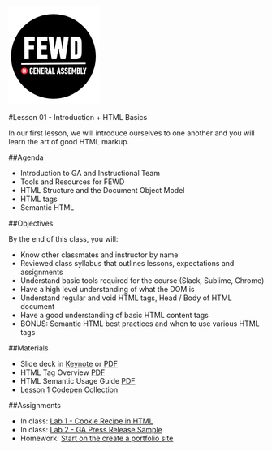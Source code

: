 ![GeneralAssemb.ly](../../img/icons/FEWD_Logo.png)

#Lesson 01 - Introduction + HTML Basics

In our first lesson, we will introduce ourselves to one another and you will learn the art of good HTML markup.

##Agenda

*	Introduction to GA and Instructional Team
* Tools and Resources for FEWD
* HTML Structure and the Document Object Model
* HTML tags
* Semantic HTML

##Objectives

By the end of this class, you will:

* Know other classmates and instructor by name
* Reviewed class syllabus that outlines lessons, expectations and assignments
* Understand basic tools required for the course (Slack, Sublime, Chrome)
* Have a high level understanding of what the DOM is
* Understand regular and void HTML tags, Head / Body of HTML document
* Have a good understanding of basic HTML content tags
* BONUS: Semantic HTML best practices and when to use various HTML tags

##Materials

* Slide deck in [Keynote](GA-FEWD-lesson01-intro-and-html.key) or [PDF](GA-FEWD-lesson01-intro-and-html.pdf)
* HTML Tag Overview [PDF](html-tags.pdf)
* HTML Semantic Usage Guide [PDF](h5d-sectioning-flowchart.pdf)
* [Lesson 1 Codepen Collection](http://codepen.io/collection/neYzOR/)


##Assignments
* In class: [Lab 1 - Cookie Recipe in HTML](https://github.com/ga-students/FEWD-DC-25/tree/master/Week_01_Basics/01_html_basics/assignments/cookie_recipe)
* In class: [Lab 2 - GA Press Release Sample](https://github.com/ga-students/FEWD-DC-25/tree/master/Week_01_Basics/01_html_basics/assignments/ga_press_release)
* Homework: [Start on the create a portfolio site](https://github.com/ga-students/FEWD-DC-25/tree/master/Week_01_Basics/homework)
